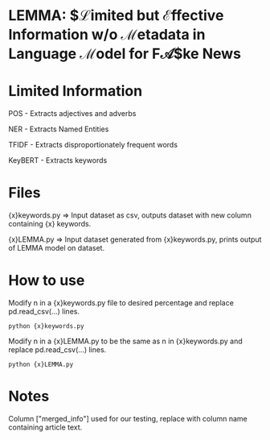 # LEMMA: $$\mathbf{\mathcal{L}}$imited but $\mathbf{\mathcal{E}}$ffective Information w/o $\mathbf{\mathcal{M}}$etadata in Language $\mathbf{\mathcal{M}}$odel for F$\mathbf{\mathcal{A}}$$ke News

# Limited Information 
POS     - Extracts adjectives and adverbs

NER     - Extracts Named Entities

TFIDF   - Extracts disproportionately frequent words

KeyBERT - Extracts keywords

# Files

{x}keywords.py => Input dataset as csv, outputs dataset with new column containing {x} keywords.

{x}LEMMA.py    => Input dataset generated from {x}keywords.py, prints output of LEMMA model on dataset.

# How to use

Modify n in a {x}keywords.py file to desired percentage and replace pd.read_csv(...) lines. 

```python {x}keywords.py```

Modify n in a {x}LEMMA.py to be the same as n in {x}keywords.py and replace pd.read_csv(...) lines. 

```python {x}LEMMA.py```

# Notes
Column ["merged_info"] used for our testing, replace with column name containing article text.

